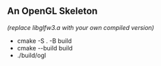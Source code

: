 ## An OpenGL Skeleton

_(replace libglfw3.a with your own compiled version)_

- cmake -S . -B build
- cmake --build build
- ./build/ogl

